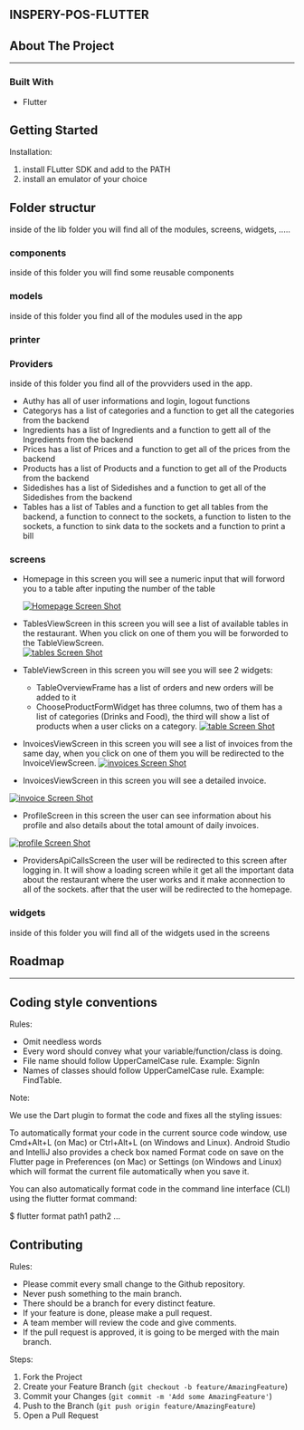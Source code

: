 
## INSPERY-POS-FLUTTER

## About The Project

---


### Built With

* Flutter


## Getting Started


Installation:

1. install FLutter SDK and add to the PATH
2. install an emulator of your choice

## Folder  structur 
inside of the lib folder you will find all of the modules, screens, widgets, .....
### components 
inside of this folder you will find some reusable components 
### models 
inside of this folder you find all of the modules used in the app 

### printer

### Providers
inside of this folder you find all of the provviders used in the app.
* Authy 
has all of user informations and login, logout functions 
* Categorys 
has a list of categories and a function to get all the categories from the backend 
* Ingredients
has a list of Ingredients and a function to gett all of the Ingredients from the backend
* Prices 
has a list of Prices and a function to get all of the prices from the backend 
* Products 
has a list of Products and a function to get all of the Products from the backend  
* Sidedishes 
has a list of Sidedishes and a function to get all of the Sidedishes from the backend  
* Tables 
has a list of Tables and a function to get all tables from the backend, a function to connect to the sockets, a function to listen to the sockets, 
a function to sink data to the sockets and a function to print a bill  
### screens 
* Homepage
in this screen you will see a numeric input that will forword you to a table after inputing the number of the table 

    [![Homepage Screen Shot][homepage-screenshot]](https://inspery.com)

* TablesViewScreen
in this screen you will see a list of available tables in the restaurant. When you click on one of them you will be forworded to the TableViewScreen.  
    [![tables Screen Shot][tables-screenshot]](https://inspery.com)

* TableViewScreen
in this screen you will see you will see 2 widgets:
    - TableOverviewFrame has a list of orders and new orders will be added to it 
    - ChooseProductFormWidget has three columns, two of them has a list of categories (Drinks and Food), the third will show a list of products when a user clicks on a category.
[![table Screen Shot][table-screenshot]](https://inspery.com)

* InvoicesViewScreen 
in this screen you will see a list of invoices from the same day, when you click on one of them you will be redirected to the InvoiceViewScreen.
[![invoices Screen Shot][invoices-screenshot]](https://inspery.com)

* InvoicesViewScreen 
in this screen you will see a detailed invoice.

[![invoice Screen Shot][invoice-screenshot]](https://inspery.com)

* ProfileScreen
in this screen the user can see information about his profile and also details about the total amount of daily invoices.

[![profile Screen Shot][profile-screenshot]](https://inspery.com)

* ProvidersApiCallsScreen
the user will be redirected to this screen after logging in. It will show a loading screen while it get all the important data about the restaurant where the user works and it make aconnection to all of the sockets. after that the user will be redirected to the homepage. 

### widgets 
inside of this folder you will find all of the widgets used in the screens

## Roadmap

---


## Coding style conventions

Rules:

- Omit needless words
- Every word should convey what your variable/function/class is doing.
- File name should follow UpperCamelCase rule. Example: SignIn
- Names of classes should follow UpperCamelCase rule. Example: FindTable.

Note:

We use the Dart plugin to format the code and fixes all the styling issues:

To automatically format your code in the current source code window, use Cmd+Alt+L (on Mac) or Ctrl+Alt+L (on Windows and Linux). Android Studio and IntelliJ also provides a check box named Format code on save on the Flutter page in Preferences (on Mac) or Settings (on Windows and Linux) which will format the current file automatically when you save it.

You can also automatically format code in the command line interface (CLI) using the flutter format command:

$ flutter format path1 path2 ...


## Contributing

Rules:

- Please commit every small change to the Github repository.
- Never push something to the main branch.
- There should be a branch for every distinct feature.
- If your feature is done, please make a pull request.
- A team member will review the code and give comments.
- If the pull request is approved, it is going to be merged with the main branch.

Steps:

1. Fork the Project
2. Create your Feature Branch (`git checkout -b feature/AmazingFeature`)
3. Commit your Changes (`git commit -m 'Add some AmazingFeature'`)
4. Push to the Branch (`git push origin feature/AmazingFeature`)
5. Open a Pull Request





[invoices-screenshot]: assets/img/invoices.jpeg
[invoice-screenshot]: assets/img/invoice.jpeg
[table-screenshot]: assets/img/table.jpeg
[tables-screenshot]: assets/img/tables.jpeg
[profile-screenshot]: assets/img/profile.jpeg
[homepage-screenshot]: assets/img/homepage.jpeg



